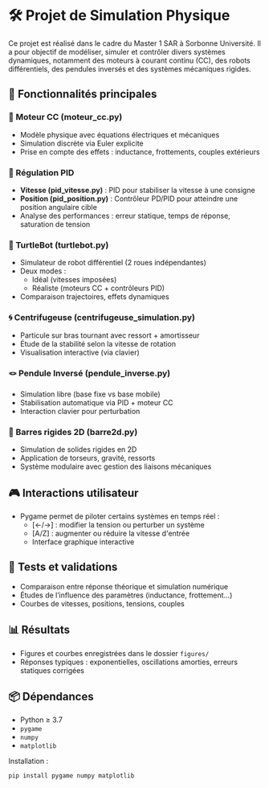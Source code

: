 # 🛠️ Projet de Simulation Physique

Ce projet est réalisé dans le cadre du Master 1 SAR à Sorbonne Université. Il a pour objectif de modéliser, simuler et contrôler divers systèmes dynamiques, notamment des moteurs à courant continu (CC), des robots différentiels, des pendules inversés et des systèmes mécaniques rigides.


## 🔧 Fonctionnalités principales

### 🔌 Moteur CC (moteur_cc.py)
- Modèle physique avec équations électriques et mécaniques
- Simulation discrète via Euler explicite
- Prise en compte des effets : inductance, frottements, couples extérieurs

### 🎯 Régulation PID
- **Vitesse (pid_vitesse.py)** : PID pour stabiliser la vitesse à une consigne
- **Position (pid_position.py)** : Contrôleur PD/PID pour atteindre une position angulaire cible
- Analyse des performances : erreur statique, temps de réponse, saturation de tension

### 🤖 TurtleBot (turtlebot.py)
- Simulateur de robot différentiel (2 roues indépendantes)
- Deux modes :
  - Idéal (vitesses imposées)
  - Réaliste (moteurs CC + contrôleurs PID)
- Comparaison trajectoires, effets dynamiques

### 🌀 Centrifugeuse (centrifugeuse_simulation.py)
- Particule sur bras tournant avec ressort + amortisseur
- Étude de la stabilité selon la vitesse de rotation
- Visualisation interactive (via clavier)

### 🪢 Pendule Inversé (pendule_inverse.py)
- Simulation libre (base fixe vs base mobile)
- Stabilisation automatique via PID + moteur CC
- Interaction clavier pour perturbation

### 🧱 Barres rigides 2D (barre2d.py)
- Simulation de solides rigides en 2D
- Application de torseurs, gravité, ressorts
- Système modulaire avec gestion des liaisons mécaniques

## 🎮 Interactions utilisateur
- Pygame permet de piloter certains systèmes en temps réel :
  - \[←/→\] : modifier la tension ou perturber un système
  - \[A/Z\] : augmenter ou réduire la vitesse d'entrée
  - Interface graphique interactive

## 🧪 Tests et validations
- Comparaison entre réponse théorique et simulation numérique
- Études de l’influence des paramètres (inductance, frottement…)
- Courbes de vitesses, positions, tensions, couples

## 📊 Résultats
- Figures et courbes enregistrées dans le dossier `figures/`
- Réponses typiques : exponentielles, oscillations amorties, erreurs statiques corrigées

## 📦 Dépendances
- Python ≥ 3.7
- `pygame`
- `numpy`
- `matplotlib`

Installation :
```bash
pip install pygame numpy matplotlib



